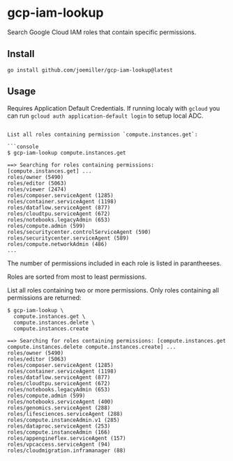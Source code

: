 # gcp-iam-lookup

Search Google Cloud IAM roles that contain specific permissions.

## Install

`go install github.com/joemiller/gcp-iam-lookup@latest`

## Usage

Requires Application Default Credentials. If running localy with `gcloud` you can run `gcloud auth application-default login` to setup local ADC.

```

List all roles containing permission `compute.instances.get`:

```console
$ gcp-iam-lookup compute.instances.get

==> Searching for roles containing permissions: [compute.instances.get] ...
roles/owner (5490)
roles/editor (5063)
roles/viewer (2474)
roles/composer.serviceAgent (1285)
roles/container.serviceAgent (1198)
roles/dataflow.serviceAgent (877)
roles/cloudtpu.serviceAgent (672)
roles/notebooks.legacyAdmin (653)
roles/compute.admin (599)
roles/securitycenter.controlServiceAgent (590)
roles/securitycenter.serviceAgent (589)
roles/compute.networkAdmin (486)
...
```

The number of permissions included in each role is listed in parantheeses.

Roles are sorted from most to least permissions.

List all roles containing two or more permissions. Only roles containing all permissions are returned:

```console
$ gcp-iam-lookup \
  compute.instances.get \
  compute.instances.delete \
  compute.instances.create

==> Searching for roles containing permissions: [compute.instances.get compute.instances.delete compute.instances.create] ...
roles/owner (5490)
roles/editor (5063)
roles/composer.serviceAgent (1285)
roles/container.serviceAgent (1198)
roles/dataflow.serviceAgent (877)
roles/cloudtpu.serviceAgent (672)
roles/notebooks.legacyAdmin (653)
roles/compute.admin (599)
roles/notebooks.serviceAgent (400)
roles/genomics.serviceAgent (288)
roles/lifesciences.serviceAgent (288)
roles/compute.instanceAdmin.v1 (285)
roles/dataproc.serviceAgent (253)
roles/compute.instanceAdmin (166)
roles/appengineflex.serviceAgent (157)
roles/vpcaccess.serviceAgent (94)
roles/cloudmigration.inframanager (88)
```